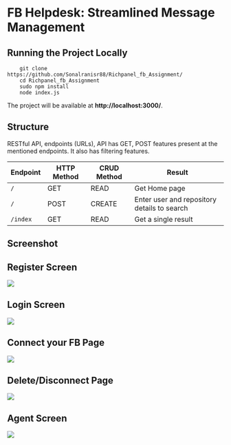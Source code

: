 # FB Helpdesk: Streamlined Message Management

## Running the Project Locally
```
	git clone https://github.com/Sonalranisr88/Richpanel_fb_Assignment/
	cd Richpanel_fb_Assignment
	sudo npm install 
	node index.js

```
The project will be available at **http://localhost:3000/**.



## Structure
RESTful API, endpoints (URLs), API has GET, POST features present at the mentioned endpoints. It also has filtering features.

Endpoint |HTTP Method | CRUD Method | Result
-- | -- |-- |--
`/` | GET  | READ | Get Home page
`/` | POST | CREATE | Enter user and repository details to search
`/index` | GET | READ | Get a single result



## Screenshot

## Register Screen
![](/Users/sonalrani/Desktop/images/signin.png)
<br />

## Login Screen
![]('/Users/sonalrani/Desktop/images/login.png')
<br />

## Connect your FB Page
![]('/Users/sonalrani/Desktop/images/fbconnect.png')
<br />

## Delete/Disconnect Page
![]('/Users/sonalrani/Desktop/images/disconnect.png')
<br />
##  Agent Screen
![]('/Users/sonalrani/Desktop/images/agent_screen.png')
<br />

